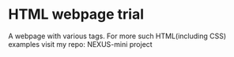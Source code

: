 # HTML webpage trial
 A webpage with various tags. For more such HTML(including CSS) examples visit my repo: NEXUS-mini project
